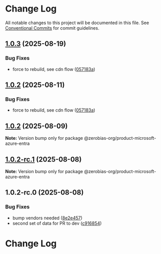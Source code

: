 # Change Log

All notable changes to this project will be documented in this file.
See [Conventional Commits](https://conventionalcommits.org) for commit guidelines.

## [1.0.3](https://github.com/zerobias-org/product/compare/@zerobias-org/product-microsoft-azure-entra@1.0.2...@zerobias-org/product-microsoft-azure-entra@1.0.3) (2025-08-19)


### Bug Fixes

* force to rebuild, see cdn flow ([057183a](https://github.com/zerobias-org/product/commit/057183ac7c531c03e941c62e2bea7efe00cc8508))





## [1.0.2](https://github.com/zerobias-org/product/compare/@zerobias-org/product-microsoft-azure-entra@1.0.2...@zerobias-org/product-microsoft-azure-entra@1.0.2) (2025-08-11)


### Bug Fixes

* force to rebuild, see cdn flow ([057183a](https://github.com/zerobias-org/product/commit/057183ac7c531c03e941c62e2bea7efe00cc8508))





## [1.0.2](https://github.com/zerobias-org/product/compare/@zerobias-org/product-microsoft-azure-entra@1.0.2-rc.1...@zerobias-org/product-microsoft-azure-entra@1.0.2) (2025-08-09)

**Note:** Version bump only for package @zerobias-org/product-microsoft-azure-entra





## [1.0.2-rc.1](https://github.com/zerobias-org/product/compare/@zerobias-org/product-microsoft-azure-entra@1.0.2-rc.0...@zerobias-org/product-microsoft-azure-entra@1.0.2-rc.1) (2025-08-08)

**Note:** Version bump only for package @zerobias-org/product-microsoft-azure-entra





## 1.0.2-rc.0 (2025-08-08)


### Bug Fixes

* bump vendors needed ([8e2e457](https://github.com/zerobias-org/product/commit/8e2e457e0b5d7141a05e8f2c178bc2854f2b7178))
* second set of data for PR to dev ([c916854](https://github.com/zerobias-org/product/commit/c916854bcf229b1c2042ffdea18472d66a061aaf))





# Change Log
